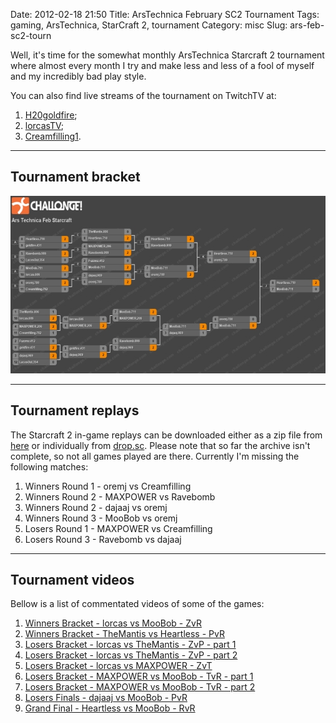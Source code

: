 Date: 2012-02-18 21:50
Title: ArsTechnica February SC2 Tournament
Tags: gaming, ArsTechnica, StarCraft 2, tournament
Category: misc
Slug: ars-feb-sc2-tourn

Well, it's time for the somewhat monthly ArsTechnica Starcraft 2 tournament where almost every month I try and make less and less of a fool of myself and my incredibly bad play style.

You can also find live streams of the tournament on TwitchTV at:

1. [H20goldfire](http://www.twitch.tv/h2ogoldfire);
2. [lorcasTV](http://www.twitch.tv/lorcastv);
3. [Creamfilling1](http://www.twitch.tv/creamfilling1).

***

Tournament bracket
------------------

<a rel="lightbox" href="images/imported-old/arsfeb2.jpg" title="ArsTechnica February Starcraft 2 Tournament Brackets"> <img width="600" height="284" alt="" src="images/imported-old/arsfeb-thumb.jpg"></a>

***

Tournament replays
------------------

The Starcraft 2 in-game replays can be downloaded either as a zip file from [here](http://bit.ly/arsfebsc2) or individually from [drop.sc](http://drop.sc/packs/564). Please note that so far the archive isn't complete, so not all games played are there. Currently I'm missing the following matches:

1. Winners Round 1 - oremj vs Creamfilling
2. Winners Round 2 - MAXPOWER vs Ravebomb
3. Winners Round 2 - dajaaj vs oremj
4. Winners Round 3 - MooBob vs oremj
5. Losers Round 1 - MAXPOWER vs Creamfilling
6. Losers Round 3 - Ravebomb vs dajaaj

***

Tournament videos
-----------------

Bellow is a list of commentated videos of some of the games:

1. [Winners Bracket - lorcas vs MooBob - ZvR](http://www.twitch.tv/lorcastv/b/309104917)
2. [Winners Bracket - TheMantis vs Heartless - PvR](http://www.twitch.tv/lorcastv/b/309105241)
3. [Losers Bracket - lorcas vs TheMantis - ZvP - part 1](http://www.twitch.tv/lorcastv/b/309105409)
4. [Losers Bracket - lorcas vs TheMantis - ZvP - part 2](http://www.twitch.tv/lorcastv/b/309105682)
5. [Losers Bracket - lorcas vs MAXPOWER - ZvT](http://www.twitch.tv/lorcastv/b/309106051)
6. [Losers Bracket - MAXPOWER vs MooBob - TvR - part 1](http://www.twitch.tv/lorcastv/b/309106525)
7. [Losers Bracket - MAXPOWER vs MooBob - TvR - part 2](http://www.twitch.tv/lorcastv/b/309106780)
8. [Losers Finals - dajaaj vs MooBob - PvR](http://www.twitch.tv/lorcastv/b/309107169)
9. [Grand Final - Heartless vs MooBob - RvR](http://www.twitch.tv/lorcastv/b/309107551)
